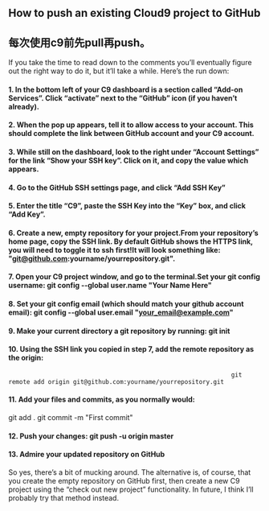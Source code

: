 ## How to push an existing Cloud9 project to GitHub

## 每次使用c9前先pull再push。

If you take the time to read down to the comments you’ll eventually figure out the right way to do it, but it’ll take a while. Here’s the run down:

#### 1. In the bottom left of your C9 dashboard is a section called “Add-on Services”. Click “activate” next to the “GitHub” icon (if you haven’t already).
#### 2. When the pop up appears, tell it to allow access to your account. This should complete the link between GitHub account and your C9 account.
#### 3. While still on the dashboard, look to the right under “Account Settings” for the link “Show your SSH key”. Click on it, and copy the value which appears.
#### 4. Go to the GitHub SSH settings page, and click “Add SSH Key”
#### 5. Enter the title “C9”, paste the SSH Key into the “Key” box, and click “Add Key”.
#### 6. Create a new, empty repository for your project.From your repository’s home page, copy the SSH link. By default GitHub shows the HTTPS link, you will need to toggle it to ssh first!It will look something like: "git@github.com:yourname/yourrepository.git".
#### 7. Open your C9 project window, and go to the terminal.Set your git config username: git config --global user.name "Your Name Here"
#### 8. Set your git config email (which should match your github account email): git config --global user.email "your_email@example.com"
#### 9. Make your current directory a git repository by running: git init
#### 10. Using the SSH link you copied in step 7, add the remote repository as the origin: 
                                                                  git remote add origin git@github.com:yourname/yourrepository.git
#### 11. Add your files and commits, as you normally would:
git add .
git commit -m "First commit"
#### 12. Push your changes:  git push -u origin master
#### 13. Admire your updated repository on GitHub

So yes, there’s a bit of mucking around. The alternative is, of course, that you create the empty repository on GitHub first, then create a new C9 project using the “check out new project” functionality. In future, I think I’ll probably try that method instead.
